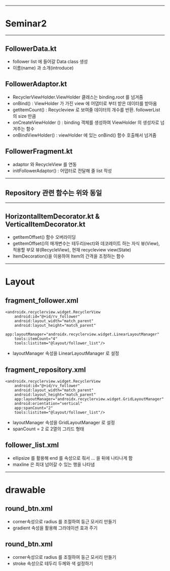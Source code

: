 # 

---

# Seminar2

---

## FollowerData.kt

- follower list 에 들어갈 Data class 생성
- 이름(name) 과 소개(introduce)

## FollowerAdaptor.kt

- RecyclerViewHolder.ViewHolder 클래스는 binding.root 를 넘겨줌
- onBind() : ViewHolder 가 가진 view  에 어댑터로 부터 받은 데이터를 받아옴
- getItemCount() :  Recycleview 로 보여줄 데이터의 개수를 반환. followerList 의 size 만큼
- onCreateViewHolder () : binding 객체를 생성하여 ViewHolder 의 생성자로 넘겨주는 함수
- onBindViewHolder() : viewHolder 에 있는 onBind() 함수 호출해서 넘겨줌

## FollowerFragment.kt

- adaptor 와 RecycleView 를 연동
- initFollowerAdaptor() : 어댑터로 전달해 줄 list 작성

---

## Repository 관련 함수는 위와 동일

---

## HorizontalItemDecorator.kt & VerticalItemDecorator.kt

- getItemOffset() 함수 오버라이딩
- getItemOffset()의 매개변수는 테두리(rect)와 데코레이트 하는 자식 뷰(View), 적용할 부모 뷰(RecycleView), 현재 recycleview view(State)
- ItemDecoration()을 이용하여 Item의 간격을 조정하는 함수

---

# Layout

## fragment_follower.xml

```
<androidx.recyclerview.widget.RecyclerView
    android:id="@+id/rv_follower"
    android:layout_width="match_parent"
    android:layout_height="match_parent"
    app:layoutManager="androidx.recyclerview.widget.LinearLayoutManager"
    tools:itemCount="4"
    tools:listitem="@layout/follower_list"/>

```

- layoutManager 속성을 LinearLayoutManager 로 설정

## fragment_repository.xml

```
<androidx.recyclerview.widget.RecyclerView
    android:id="@+id/rv_follower"
    android:layout_width="match_parent"
    android:layout_height="match_parent"
    app:layoutManager="androidx.recyclerview.widget.GridLayoutManager"
    android:orientation="vertical"
    app:spanCount="2"
    tools:listitem="@layout/follower_list"/>
```

- layoutManager 속성을 GridLayoutManager 로 설정
- spanCount =  2 로 2열의 그리드 형태

## follower_list.xml

- ellipsize 를 활용해 end 를 속성으로 줘서 ... 을 뒤에 나타나게 함
- maxline 은 최대 넘어갈 수 있는 행을 나타냄

---

# drawable

## round_btn.xml

- corner속성으로 radius 를 조절하여 둥근 모서리 만들기
- gradient 속성을 활용해 그라데이션 효과 주기

## round_btn.xml

- corner속성으로 radius 를 조절하여 둥근 모서리 만들기
- stroke 속성으로 테두리 두께와 색 설정하기

